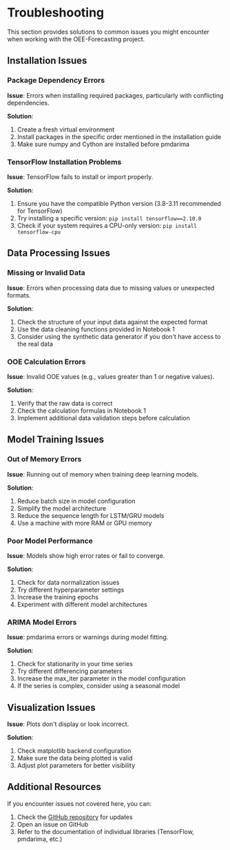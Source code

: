 # Troubleshooting

This section provides solutions to common issues you might encounter when working with the OEE-Forecasting project.

## Installation Issues

### Package Dependency Errors

**Issue**: Errors when installing required packages, particularly with conflicting dependencies.

**Solution**:
1. Create a fresh virtual environment
2. Install packages in the specific order mentioned in the installation guide
3. Make sure numpy and Cython are installed before pmdarima

### TensorFlow Installation Problems

**Issue**: TensorFlow fails to install or import properly.

**Solution**:
1. Ensure you have the compatible Python version (3.8-3.11 recommended for TensorFlow)
2. Try installing a specific version: `pip install tensorflow==2.10.0`
3. Check if your system requires a CPU-only version: `pip install tensorflow-cpu`

## Data Processing Issues

### Missing or Invalid Data

**Issue**: Errors when processing data due to missing values or unexpected formats.

**Solution**:
1. Check the structure of your input data against the expected format
2. Use the data cleaning functions provided in Notebook 1
3. Consider using the synthetic data generator if you don't have access to the real data

### OOE Calculation Errors

**Issue**: Invalid OOE values (e.g., values greater than 1 or negative values).

**Solution**:
1. Verify that the raw data is correct
2. Check the calculation formulas in Notebook 1
3. Implement additional data validation steps before calculation

## Model Training Issues

### Out of Memory Errors

**Issue**: Running out of memory when training deep learning models.

**Solution**:
1. Reduce batch size in model configuration
2. Simplify the model architecture
3. Reduce the sequence length for LSTM/GRU models
4. Use a machine with more RAM or GPU memory

### Poor Model Performance

**Issue**: Models show high error rates or fail to converge.

**Solution**:
1. Check for data normalization issues
2. Try different hyperparameter settings
3. Increase the training epochs
4. Experiment with different model architectures

### ARIMA Model Errors

**Issue**: pmdarima errors or warnings during model fitting.

**Solution**:
1. Check for stationarity in your time series
2. Try different differencing parameters
3. Increase the max_iter parameter in the model configuration
4. If the series is complex, consider using a seasonal model

## Visualization Issues

**Issue**: Plots don't display or look incorrect.

**Solution**:
1. Check matplotlib backend configuration
2. Make sure the data being plotted is valid
3. Adjust plot parameters for better visibility

## Additional Resources

If you encounter issues not covered here, you can:
1. Check the [GitHub repository](https://github.com/HxRJILI/OEE-FORECAST) for updates
2. Open an issue on GitHub
3. Refer to the documentation of individual libraries (TensorFlow, pmdarima, etc.)